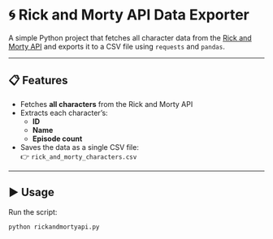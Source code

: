 # 🌀 Rick and Morty API Data Exporter

A simple Python project that fetches all character data from the [Rick and Morty API](https://rickandmortyapi.com/) and exports it to a CSV file using `requests` and `pandas`.

---

## 📋 Features
- Fetches **all characters** from the Rick and Morty API  
- Extracts each character’s:
  - **ID**
  - **Name**
  - **Episode count**
- Saves the data as a single CSV file:  
  👉 `rick_and_morty_characters.csv`

---

## ▶️ Usage
Run the script:

```bash
python rickandmortyapi.py
